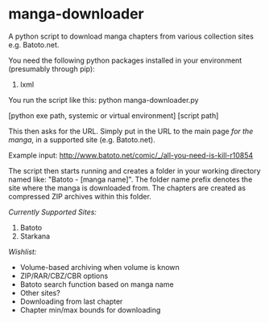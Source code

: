 manga-downloader
=================

A python script to download manga chapters from various collection sites
e.g. Batoto.net.

You need the following python packages installed in your environment
(presumably through pip):
1. lxml

You run the script like this:
python manga-downloader.py

\[python exe path, systemic or virtual environment\] \[script path\]

This then asks for the URL. Simply put in the URL to the main
page *for the manga*, in a supported site (e.g. Batoto.net).

Example input: http://www.batoto.net/comic/_/all-you-need-is-kill-r10854

The script then starts running and creates a folder in your working
directory named like: "Batoto
\- \[manga name\]". The folder name prefix denotes the site where the
manga is downloaded from. The chapters are created as compressed ZIP archives
within this folder.

*Currently Supported Sites:*

1. Batoto
2. Starkana

*Wishlist:*
- Volume-based archiving when volume is known
- ZIP/RAR/CBZ/CBR options
- Batoto search function based on manga name
- Other sites?
- Downloading from last chapter
- Chapter min/max bounds for downloading
